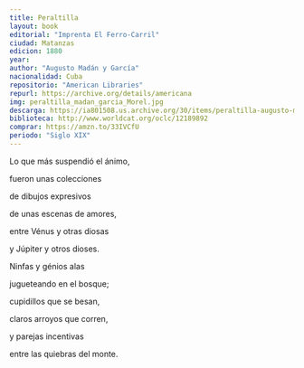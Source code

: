 ```yaml
---
title: Peraltilla
layout: book
editorial: "Imprenta El Ferro-Carril"
ciudad: Matanzas
edicion: 1880
year: 
author: "Augusto Madán y García"
nacionalidad: Cuba
repositorio: "American Libraries"
repurl: https://archive.org/details/americana
img: peraltilla_madan_garcia_Morel.jpg
descarga: https://ia801508.us.archive.org/30/items/peraltilla-augusto-madan-y-garcia/Peraltilla%20-%20Augusto%20Madan%20y%20Garci%CC%81a.pdf
biblioteca: http://www.worldcat.org/oclc/12189892
comprar: https://amzn.to/33IVCfU
periodo: "Siglo XIX"
---
```

 
Lo que más suspendió el ánimo,

fueron unas colecciones

de dibujos expresivos

de unas escenas de amores,

entre Vénus y otras diosas

y Júpiter y otros dioses.

Ninfas y génios alas

jugueteando en el bosque;

cupidillos que se besan,

claros arroyos que corren,

y parejas incentivas

entre las quiebras del monte.
